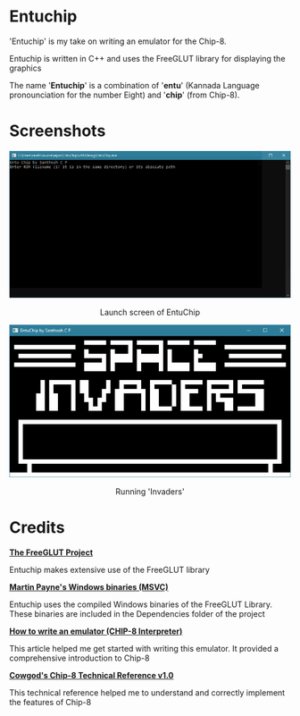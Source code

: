 # Entuchip
<div>
<p>'Entuchip' is my take on writing an emulator for the Chip-8. </p>

<p>Entuchip is written in C++ and uses the FreeGLUT library for displaying the graphics</p>

<p>The name '<b>Entuchip</b>' is a combination of '<b>entu</b>' (Kannada Language pronounciation for the number Eight) and '<b>chip</b>' (from Chip-8).</p>
</div>

# Screenshots

<p align="center">
  <img src="Documentation/Screenshots/entuchip1.PNG">
</p>
<p align="center">Launch screen of EntuChip</p>

<p align="center">
  <img src="Documentation/Screenshots/entuchip2.PNG">
</p>
<p align="center">Running 'Invaders'</p>

# Credits

<div>
  <p><b><a href="http://freeglut.sourceforge.net/">The FreeGLUT Project</a></b></p>
  <p>Entuchip makes extensive use of the FreeGLUT library</p>
</div>
<div>
  <p><b><a href="https://www.transmissionzero.co.uk/software/freeglut-devel/">Martin Payne's Windows binaries (MSVC)</a></b></p>
  <p>Entuchip uses the compiled Windows binaries of the FreeGLUT Library. These binaries are included in the Dependencies folder of the project</p>
</div>
<div>
<p><b><a href="http://www.multigesture.net/articles/how-to-write-an-emulator-chip-8-interpreter/">How to write an emulator (CHIP-8 Interpreter)</a></b></p>
<p>This article helped me get started with writing this emulator. It provided a comprehensive introduction to Chip-8</p>
</div>
<div>
  <p><b><a href="http://devernay.free.fr/hacks/chip8/C8TECH10.HTM">Cowgod's Chip-8 Technical Reference v1.0</a></b></p>
  <p>This technical reference helped me to understand and correctly implement the features of Chip-8</p>
</div>
